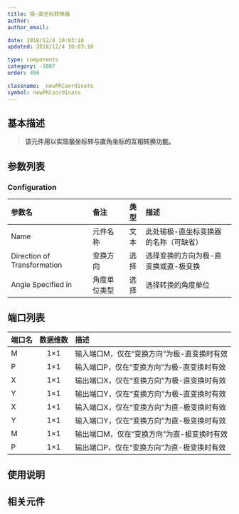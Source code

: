 ```yaml
---
title: 极-直坐标转换器
author: 
author_email:

date: 2018/12/4 10:03:10
updated: 2018/12/4 10:03:10

type: components
category: -3007
order: 400

classname: _newPRCoordinate
symbol: newPRCoordinate
---
```

## 基本描述


> **该元件用以实现极坐标转与直角坐标的互相转换功能。**

## 参数列表
### Configuration
| 参数名 | 备注 | 类型 | 描述 |
| :--- | :--- | :--: | :--- |
| Name | 元件名称 | 文本 | 此处输极-直坐标变换器的名称（可缺省） |
| Direction of Transformation | 变换方向 | 选择 | 选择变换的方向为极-直变换或直-极变换 |
| Angle Specified in | 角度单位类型 | 选择 | 选择转换的角度单位 |


## 端口列表

| 端口名 | 数据维数 | 描述 |
| :--- | :--:  | :--- |
| M | 1×1 |输入端口M，仅在“变换方向”为极-直变换时有效 |
| P | 1×1 |输入端口P，仅在“变换方向”为极-直变换时有效 |
| X | 1×1 |输出端口X，仅在“变换方向”为极-直变换时有效 |
| Y | 1×1 |输出端口Y，仅在“变换方向”为极-直变换时有效 |
| X | 1×1 |输入端口X，仅在“变换方向”为直-极变换时有效 |
| Y | 1×1 |输入端口Y，仅在“变换方向”为直-极变换时有效 |
| M | 1×1 |输出端口M，仅在“变换方向”为直-极变换时有效 |
| P | 1×1 |输出端口P，仅在“变换方向”为直-极变换时有效 |

## 使用说明



## 相关元件


